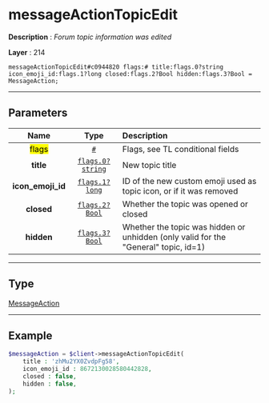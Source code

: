 # messageActionTopicEdit

**Description** : *Forum topic information was edited*

**Layer** : 214

```tl
messageActionTopicEdit#c0944820 flags:# title:flags.0?string icon_emoji_id:flags.1?long closed:flags.2?Bool hidden:flags.3?Bool = MessageAction;
```

---

## Parameters

| Name | Type | Description |
| :---: | :---: | :--- |
| <mark>flags</mark> | [`#`](type/#) | Flags, see TL conditional fields |
| **title** | [`flags.0?string`](type/string) | New topic title |
| **icon_emoji_id** | [`flags.1?long`](type/long) | ID of the new custom emoji used as topic icon, or if it was removed |
| **closed** | [`flags.2?Bool`](type/Bool) | Whether the topic was opened or closed |
| **hidden** | [`flags.3?Bool`](type/Bool) | Whether the topic was hidden or unhidden (only valid for the "General" topic, id=1) |

---

## Type

[MessageAction](type/MessageAction)

---

## Example

```php
$messageAction = $client->messageActionTopicEdit(
	title : 'zhMu2YX0ZvdpFg58',
	icon_emoji_id : 8672130028580442828,
	closed : false,
	hidden : false,
);
```